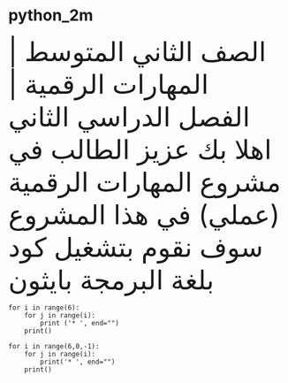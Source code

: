 # python_2m

<font size="7">  
الصف الثاني المتوسط | المهارات الرقمية | الفصل الدراسي الثاني
</font>  

<font size="7">  
اهلا بك عزيز الطالب في مشروع المهارات الرقمية (عملي)
</font> 

<font size="7">  
في هذا المشروع سوف نقوم بتشغيل كود بلغة البرمجة بايثون
</font> 

```
for i in range(6):
    for j in range(i):
        print ('* ', end="")
    print()

for i in range(6,0,-1):
    for j in range(i):
        print('* ', end="")
    print()
```
